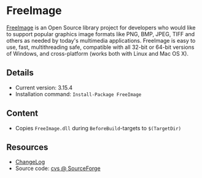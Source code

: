 FreeImage
===

[FreeImage] is an Open Source library project for developers who would like to support popular graphics image formats like PNG, BMP, JPEG, TIFF and others as needed by today's multimedia applications. FreeImage is easy to use, fast, multithreading safe, compatible with all 32-bit or 64-bit versions of Windows, and cross-platform (works both with Linux and Mac OS X).

Details
---
  - Current version: 3.15.4
  - Installation command: ``Install-Package FreeImage``

Content
---
  - Copies ``FreeImage.dll`` during ``BeforeBuild``-targets to ``$(TargetDir)``

Resources
---
[FreeImage]:  http://freeimage.sourceforge.net/
[changelog]:  http://freeimage.cvs.sourceforge.net/viewvc/freeimage/FreeImage/Whatsnew.txt
[sourcecode]: http://sourceforge.net/p/freeimage/code/
  - [ChangeLog]
  - Source code: [cvs @ SourceForge][sourcecode]